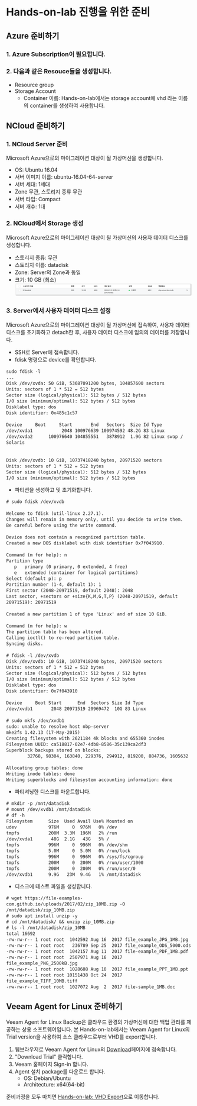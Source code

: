 # Hands-on-lab 진행을 위한 준비

## Azure 준비하기

### 1. Azure Subscription이 필요합니다.
### 2. 다음과 같은 Resouce들을 생성합니다.
- Resource group
- Storage Account
    - Container 이름: Hands-on-lab에서는 storage account에 vhd 라는 이름의 container를 생성하여 사용합니다.

## NCloud 준비하기
### 1. NCloud Server 준비
Microsoft Azure으로의 마이그레이션 대상이 될 가상머신을 생성합니다.
- OS: Ubuntu 16.04
- 서버 이미지 이름: ubuntu-16.04-64-server
- 서버 세대: 1세대 
- Zone 무관, 스토리지 종류 무관
- 서버 타입: Compact
- 서버 개수: 1대

### 2. NCloud에서 Storage 생성
Microsoft Azure으로의 마이그레이션 대상이 될 가상머신의 사용자 데이터 디스크를 생성합니다.
- 스토리지 종류: 무관
- 스토리지 이름: datadisk
- Zone: Server의 Zone과 동일
- 크기: 10 GB (최소)
<br>![Datadisk](https://raw.githubusercontent.com/insobi/export-ncloud-server-to-azure-vm/master/Resources/ncloud-datadisk.png?token=AO2V6J7JJ7FMRY5KHEABF3K7EQHCQ)

### 3. Server에서 사용자 데이터 디스크 설정
Microsoft Azure으로의 마이그레이션 대상이 될 가상머신에 접속하여, 사용자 데이터 디스크를 초기화하고 detach한 후, 사용자 데이터 디스크에 임의의 데이터를 저장합니다.

- SSH로 Server에 접속합니다.
- fdisk 명령으로 device를 확인합니다.
```
sudo fdisk -l
...
Disk /dev/xvda: 50 GiB, 53687091200 bytes, 104857600 sectors
Units: sectors of 1 * 512 = 512 bytes
Sector size (logical/physical): 512 bytes / 512 bytes
I/O size (minimum/optimal): 512 bytes / 512 bytes
Disklabel type: dos
Disk identifier: 0x485c1c57

Device     Boot     Start       End   Sectors  Size Id Type
/dev/xvda1           2048 100976639 100974592 48.2G 83 Linux
/dev/xvda2      100976640 104855551   3878912  1.9G 82 Linux swap / Solaris


Disk /dev/xvdb: 10 GiB, 10737418240 bytes, 20971520 sectors
Units: sectors of 1 * 512 = 512 bytes
Sector size (logical/physical): 512 bytes / 512 bytes
I/O size (minimum/optimal): 512 bytes / 512 bytes
```

- 파티션을 생성하고 및 초기화합니다.
```
# sudo fdisk /dev/xvdb

Welcome to fdisk (util-linux 2.27.1).
Changes will remain in memory only, until you decide to write them.
Be careful before using the write command.

Device does not contain a recognized partition table.
Created a new DOS disklabel with disk identifier 0x7f043910.

Command (m for help): n
Partition type
   p   primary (0 primary, 0 extended, 4 free)
   e   extended (container for logical partitions)
Select (default p): p
Partition number (1-4, default 1): 1
First sector (2048-20971519, default 2048): 2048
Last sector, +sectors or +size{K,M,G,T,P} (2048-20971519, default 20971519): 20971519

Created a new partition 1 of type 'Linux' and of size 10 GiB.

Command (m for help): w
The partition table has been altered.
Calling ioctl() to re-read partition table.
Syncing disks.

# fdisk -l /dev/xvdb
Disk /dev/xvdb: 10 GiB, 10737418240 bytes, 20971520 sectors
Units: sectors of 1 * 512 = 512 bytes
Sector size (logical/physical): 512 bytes / 512 bytes
I/O size (minimum/optimal): 512 bytes / 512 bytes
Disklabel type: dos
Disk identifier: 0x7f043910

Device     Boot Start      End  Sectors Size Id Type
/dev/xvdb1       2048 20971519 20969472  10G 83 Linux

# sudo mkfs /dev/xvdb1
sudo: unable to resolve host nbp-server
mke2fs 1.42.13 (17-May-2015)
Creating filesystem with 2621184 4k blocks and 655360 inodes
Filesystem UUID: ca518817-02e7-4db8-8586-35c139ca2df3
Superblock backups stored on blocks:
        32768, 98304, 163840, 229376, 294912, 819200, 884736, 1605632

Allocating group tables: done
Writing inode tables: done
Writing superblocks and filesystem accounting information: done
```

- 파티셔닝한 디스크를 마운트합니다.
```
# mkdir -p /mnt/datadisk
# mount /dev/xvdb1 /mnt/datadisk
# df -h
Filesystem      Size  Used Avail Use% Mounted on
udev            976M     0  976M   0% /dev
tmpfs           200M  3.3M  196M   2% /run
/dev/xvda1       48G  2.1G   43G   5% /
tmpfs           996M     0  996M   0% /dev/shm
tmpfs           5.0M     0  5.0M   0% /run/lock
tmpfs           996M     0  996M   0% /sys/fs/cgroup
tmpfs           200M     0  200M   0% /run/user/1000
tmpfs           200M     0  200M   0% /run/user/0
/dev/xvdb1      9.9G   23M  9.4G   1% /mnt/datadisk
```

- 디스크에 테스트 파일을 생성합니다.
```
# wget https://file-examples-com.github.io/uploads/2017/02/zip_10MB.zip -O /mnt/datadisk/zip_10MB.zip
# sudo apt install unzip -y
# cd /mnt/datadisk/ && unzip zip_10MB.zip
# ls -l /mnt/datadisk/zip_10MB
total 16692
-rw-rw-r-- 1 root root  1042592 Aug 16  2017 file_example_JPG_1MB.jpg
-rw-rw-r-- 1 root root   236789 Sep 25  2017 file_example_ODS_5000.ods
-rw-rw-r-- 1 root root  1042157 Aug 11  2017 file-example_PDF_1MB.pdf
-rw-rw-r-- 1 root root  2507971 Aug 16  2017 file_example_PNG_2500kB.jpg
-rw-rw-r-- 1 root root  1028608 Aug 10  2017 file_example_PPT_1MB.ppt
-rw-rw-r-- 1 root root 10151438 Oct 24  2017 file_example_TIFF_10MB.tiff
-rw-rw-r-- 1 root root  1027072 Aug  2  2017 file-sample_1MB.doc
```

## Veeam Agent for Linux 준비하기
Veeam Agent for Linux Backup은 클라우드 환경의 가상머신에 대한 백업 관리를 제공하는 상용 소프트웨어입니다. 본 Hands-on-lab에서는 Veeam Agent for Linux의 Trial version을 사용하여 소스 클라우드로부터 VHD를 export합니다.

1. 웹브라우저로 Veeam Agent for Linux의 [Download](https://www.veeam.com/linux-cloud-server-backup-agent.html)페이지에 접속합니다.
2. "Download Trial" 클릭합니다.
3. Veeam 홈페이지 Sign-in 합니다.
4. Agent 설치 package를 다운로드 합니다.
    - OS: Debian/Ubuntu
    - Architecture: x64(64-bit)

준비과정을 모두 마치면 [Hands-on-lab: VHD Export](https://github.com/insobi/export-ncloud-server-to-azure-vm/blob/master/Hands-on-lab/1.HOL_Exporting_VHD.md)으로 이동합니다.
